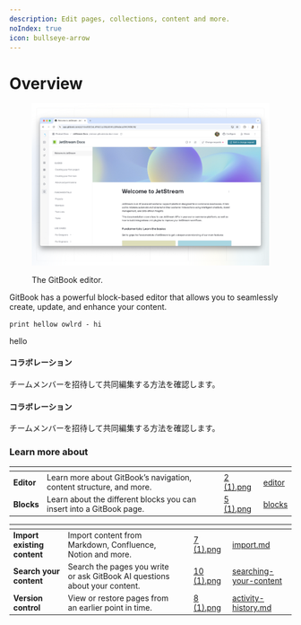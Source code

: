 ```yaml
---
description: Edit pages, collections, content and more.
noIndex: true
icon: bullseye-arrow
---
```


# Overview

<div data-full-width="false"><figure><img src=".gitbook/assets/editor-overview.png" alt=""><figcaption><p>The GitBook editor.</p></figcaption></figure></div>

GitBook has a powerful block-based editor that allows you to seamlessly create, update, and enhance your content.

```
print hellow owlrd - hi
```

hello

#### コラボレーション

チームメンバーを招待して共同編集する方法を確認します。

#### コラボレーション

チームメンバーを招待して共同編集する方法を確認します。

### Learn more about

<table data-card-size="large" data-view="cards"><thead><tr><th></th><th></th><th></th><th data-hidden data-card-cover data-type="files"></th><th data-hidden data-card-target data-type="content-ref"></th></tr></thead><tbody><tr><td><strong>Editor</strong></td><td>Learn more about GitBook’s navigation, content structure, and more.</td><td></td><td><a href=".gitbook/assets/2 (1).png">2 (1).png</a></td><td><a href="editor/">editor</a></td></tr><tr><td><strong>Blocks</strong></td><td>Learn about the different blocks you can insert into a GitBook page.</td><td></td><td><a href=".gitbook/assets/5 (1).png">5 (1).png</a></td><td><a href="blocks/">blocks</a></td></tr></tbody></table>

<table data-view="cards"><thead><tr><th></th><th></th><th></th><th data-hidden data-card-cover data-type="files"></th><th data-hidden data-card-target data-type="content-ref"></th></tr></thead><tbody><tr><td><strong>Import existing content</strong></td><td>Import content from Markdown, Confluence, Notion and more.</td><td></td><td><a href=".gitbook/assets/7 (1).png">7 (1).png</a></td><td><a href="import.md">import.md</a></td></tr><tr><td><strong>Search your content</strong></td><td>Search the pages you write or ask GitBook AI questions about your content.</td><td></td><td><a href=".gitbook/assets/10 (1).png">10 (1).png</a></td><td><a href="broken-links/searching-your-content/">searching-your-content</a></td></tr><tr><td><strong>Version control</strong></td><td>View or restore pages from an earlier point in time.</td><td></td><td><a href=".gitbook/assets/8 (1).png">8 (1).png</a></td><td><a href="published-documentation/activity-history.md">activity-history.md</a></td></tr></tbody></table>
